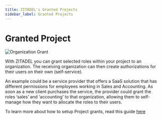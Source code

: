 ```yaml
---
title: ZITADEL's Granted Projects
sidebar_label: Granted Projects
---
```


# Granted Project

![Organization Grant](/img/concepts/objects/organization_grants.png)

With ZITADEL you can grant selected roles within your project to an organization. The receiving organization can then create authorizations for their users on their own (self-service).

An example could be a service provider that offers a SaaS solution that has different permissions for employees working in Sales and Accounting. As soon as a new client purchases the service, the provider could grant the roles ‘sales’ and ‘accounting’ to that organization, allowing them to self-manage how they want to allocate the roles to their users.

To learn more about how to setup Project grants, read this guide [here](../../guides/manage/console/projects#grant-a-project)
